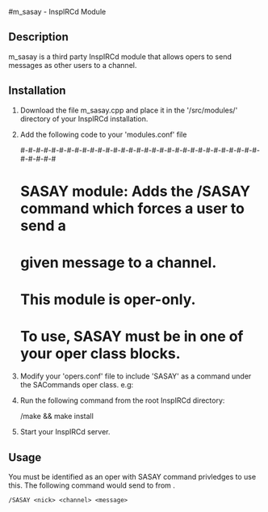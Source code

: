 #m_sasay - InspIRCd Module

Description
-

m_sasay is a third party InspIRCd module that allows opers to send messages as other users to a channel.

Installation
-

1. Download the file m_sasay.cpp and place it in the '/src/modules/' directory of your InspIRCd installation.
2. Add the following code to your 'modules.conf' file

    #-#-#-#-#-#-#-#-#-#-#-#-#-#-#-#-#-#-#-#-#-#-#-#-#-#-#-#-#-#-#-#-#-#-#-#
    # SASAY module: Adds the /SASAY command which forces a user to send a
    # given message to a channel.
    # This module is oper-only.
    # To use, SASAY must be in one of your oper class blocks.
    <module name="m_sasay.so">

3. Modify your 'opers.conf' file to include 'SASAY' as a command under the SACommands oper class. e.g:

    <class name="SACommands" commands="SAJOIN SAPART SANICK SAQUIT SATOPIC SAKICK SAMODE OJOIN SASAY">

4. Run the following command from the root InspIRCd directory:

    /make && make install

5. Start your InspIRCd server.

Usage
-

You must be identified as an oper with SASAY command privledges to use this. The following command would send <message> to <channel> from <user>.

    /SASAY <nick> <channel> <message>
